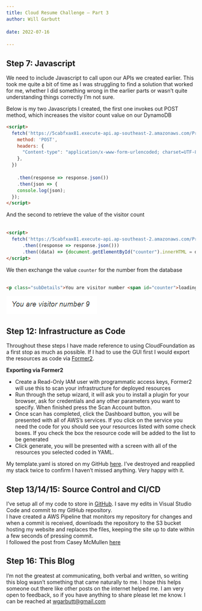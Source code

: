 ```yaml
---
title: Cloud Resume Challenge – Part 3
author: Will Garbutt

date: 2022-07-16

---
```


## Step 7: Javascript

We need to include Javascript to call upon our APIs we created earlier. This took me quite a bit of time as I was struggling to find a solution that worked for me, whether I did something wrong in the earlier parts or wasn&#8217;t quite understanding things correctly I&#8217;m not sure. 

Below is my two Javascripts I created, the first one invokes out POST method, which increases the visitor count value on our DynamoDB
```html
<script>
  fetch('https://5cabfxax81.execute-api.ap-southeast-2.amazonaws.com/Prod/', {
    method: 'POST',
    headers: {
      "Content-type": "application/x-www-form-urlencoded; charset=UTF-8"
    },
  })
 
    .then(response => response.json())
    .then(json => {
    console.log(json);
  });
</script>
```
And the second to retrieve the value of the visitor count 


```html

<script>
  fetch('https://5cabfxax81.execute-api.ap-southeast-2.amazonaws.com/Prod/')
      .then((response => response.json()))  
      .then((data) => {document.getElementById("counter").innerHTML = data})                                
</script>
```

We then exchange the value `counter` for the number from the database

```html
	
<p class="subDetails">You are visitor number <span id="counter">loading...</span></p> 

```

![](../Images/CloudResumeChallenge/image7.png)

## Step 12: Infrastructure as Code

Throughout these steps I have made reference to using CloudFoundation as a first stop as much as possible. If I had to use the GUI first I would export the resources as code via [Former2][1].

  
**Exporting via Former2**  


  * Create a Read-Only IAM user with programmatic access keys, Former2 will use this to scan your infrastructure for deployed resources
  * Run through the setup wizard, it will ask you to install a plugin for your browser, ask for credentials and any other parameters you want to specify. When finished press the Scan Account button.
  * Once scan has completed, click the Dashboard button, you will be presented with all of AWS&#8217;s services. If you click on the service you need the code for you should see your resources listed with some check boxes. If you check the box the resource code will be added to the list to be generated
  * Click generate, you will be presented with a screen with all of the resources you selected coded in YAML.

My template.yaml is stored on my GitHub [here][2]. I&#8217;ve destroyed and reapplied my stack twice to confirm I haven&#8217;t missed anything. Very happy with it.

## Step 13/14/15: Source Control and CI/CD

I&#8217;ve setup all of my code to store in [GitHub][3]. I save my edits in Visual Studio Code and commit to my GitHub repository.  
I have created a AWS Pipeline that monitors my repository for changes and when a commit is received, downloads the repository to the S3 bucket hosting my website and replaces the files, keeping the site up to date within a few seconds of pressing commit.  
I followed the post from Casey McMullen [here][4]

## Step 16: This Blog 

I&#8217;m not the greatest at communicating, both verbal and written, so writing this blog wasn&#8217;t something that came naturally to me. I hope this helps someone out there like other posts on the internet helped me. I am very open to feedback, so if you have anything to share please let me know. I can be reached at <wgarbutt@gmail.com>

 [1]: https://former2.com/
 [2]: https://github.com/wgarbutt/Cloud-Resume-Challenge/blob/main/template.yaml
 [3]: https://github.com/wgarbutt
 [4]: https://aws.plainenglish.io/how-to-set-up-simple-ci-cd-using-aws-codepipeline-with-github-8dc265470184